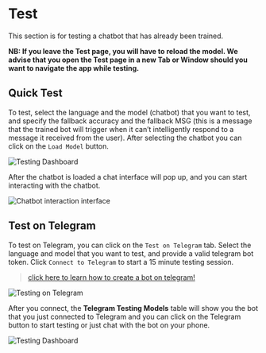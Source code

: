 # Test

This section is for testing a chatbot that has already been trained. 

**NB: If you leave the Test page, you will have to reload the model. We advise that you open the Test page in a new Tab or Window  should you want to navigate the app while testing.**

## Quick Test
To test, select the language and the model (chatbot) that you want to test, and specify the fallback accuracy and the fallback MSG (this is a message that the trained bot will trigger when it can’t intelligently respond to a message it received from the user). After selecting the chatbot you can click on the `Load Model` button.

![Testing Dashboard](https://botlhale-docs1.s3.amazonaws.com/qtest.PNG)

After the chatbot is loaded a chat interface will pop up, and you can start interacting with the chatbot.

![Chatbot interaction interface](https://botlhale-docs1.s3.amazonaws.com/qtest-msg.PNG)

## Test on Telegram
To test on Telegram, you can click on the `Test on Telegram` tab. Select the language and model that you want to test, and provide a valid telegram bot token. Click `Connect to Telegram` to start a 15 minute testing session.

<!-- theme: info-->

> [click here to learn how to create a bot on telegram!](https://sendpulse.com/knowledge-base/chatbot/create-telegram-chatbot)

![Testing on Telegram](https://botlhale-docs1.s3.amazonaws.com/telegramtest.PNG)

After you connect, the **Telegram Testing Models** table will show you the bot that you just connected to Telegram and you can click on the Telegram button to start testing or just chat with the bot on your phone.

![Testing Dashboard](https://botlhale-docs1.s3.amazonaws.com/telegramtestcode.PNG)
